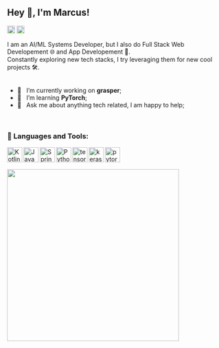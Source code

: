 ## Hey 👋, I'm Marcus!

<a href='https://stackoverflow.com/users/11304860/mk2112'><img alt="stackoverflow" src="https://user-images.githubusercontent.com/29037335/132999076-ab4a3563-2a72-40b2-b024-8a1f2f184252.png" height='18px'/></a>
<a href='https://www.kaggle.com/mk2112/'><img alt="kaggle" src="https://user-images.githubusercontent.com/29037335/132999072-f5094270-4304-4c64-9bed-038649573522.png" height='18px'/></a>

I am an AI/ML Systems Developer, but I also do Full Stack Web Developement 🌐 and App Developement 📱.<br>
Constantly exploring new tech stacks, I try leveraging them for new cool projects 🛠️.
<br/>
<br/>

- 🔭 &nbsp; I’m currently working on **grasper**; 
- 🌱 &nbsp; I’m learning **PyTorch**;
- 💬 &nbsp; Ask me about anything tech related, I am happy to help;

<br>

### 🔨 Languages and Tools:

  <a href="https://kotlinlang.org" target="_blank"><img align="left" src="https://user-images.githubusercontent.com/29037335/133000950-36e7acb9-e85d-4ee8-8946-774434a2a48e.png" alt="Kotlin" height ="35px"></a>
  <a href="https://www.java.com" target="_blank"><img align="left" src="https://user-images.githubusercontent.com/29037335/133000976-1793c9e2-eae9-46a7-8391-b706f297e97a.png" alt="Java" height ="35px"></a>
  <a href="https://spring.io" target="_blank"><img align="left" src="https://user-images.githubusercontent.com/29037335/133001018-829a6877-a63a-4eeb-b1df-4aea27ab2613.png" alt="Spring" height ="35px"></a>
  <a href="https://www.python.org" target="_blank"><img align="left" src="https://user-images.githubusercontent.com/29037335/133000920-86f376eb-59be-4c0e-9ced-5c68167b807f.png" alt="Python" height ="35px"></a>
  <a href="https://www.tensorflow.org" target="_blank"> <img align="left" src="https://user-images.githubusercontent.com/29037335/133000835-126d848c-cc10-4ed0-a9a8-9718edc61add.png" alt="tensorflow" height="35px"/> </a> 
  <a href="https://keras.io" target="_blank"> <img align="left" src="https://user-images.githubusercontent.com/29037335/133000726-4b1c6973-cafe-46ca-884e-640c70989dc0.png" alt="keras" height="35px"/> </a> 
  <a href="https://pytorch.org/" target="_blank"> <img align="left" src="https://user-images.githubusercontent.com/29037335/133000637-a21e5205-a9e2-48d5-b863-7958329af125.png" alt="pytorch" height="35px"/> </a> 
  
<br>
<br>
<br> 

<img src = "https://github-readme-stats.vercel.app/api/top-langs/?username=MK2112&hide=TeX&layout=compact&theme=dark&hide_border=true" width = 400>
